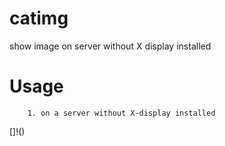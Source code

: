 # catimg
show image on server without X display  installed 


# Usage

        1. on a server without X-display installed

[]!()



